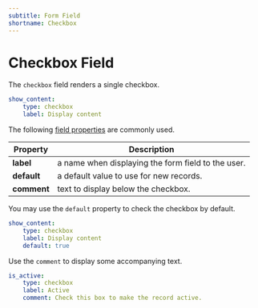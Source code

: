 ```yaml
---
subtitle: Form Field
shortname: Checkbox
---
```

# Checkbox Field

The `checkbox` field renders a single checkbox.

```yaml
show_content:
    type: checkbox
    label: Display content
```

The following [field properties](../form-fields.md) are commonly used.

Property | Description
------------- | -------------
**label** | a name when displaying the form field to the user.
**default** | a default value to use for new records.
**comment** | text to display below the checkbox.

You may use the `default` property to check the checkbox by default.

```yaml
show_content:
    type: checkbox
    label: Display content
    default: true
```

Use the `comment` to display some accompanying text.

```yaml
is_active:
    type: checkbox
    label: Active
    comment: Check this box to make the record active.
```
